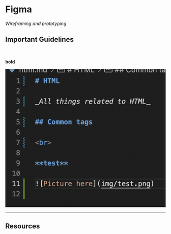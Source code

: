 # Figma

_Wireframing and prototyping_

## Important Guidelines

<br>

**bold**

![Picture here](img/code_sample.png)
___

## **Resources**

<br>
